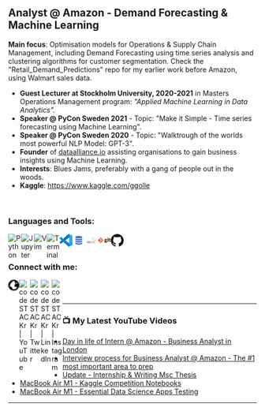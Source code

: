 ## Analyst @ Amazon - Demand Forecasting & Machine Learning

**Main focus**: Optimisation models for Operations & Supply Chain Management, including Demand Forecasting using time series analysis and clustering algorithms for customer segmentation. Check the "Retail_Demand_Predictions" repo for my earlier work before Amazon, using Walmart sales data. 

- **Guest Lecturer at Stockholm University, 2020-2021** in Masters Operations Management program: *"Applied Machine Learning in Data Analytics".*
- **Speaker @ PyCon Sweden 2021** - Topic: "Make it Simple - Time series forecasting using Machine Learning".
- **Speaker @ PyCon Sweden 2020** - Topic: "Walktrough of the worlds most powerful NLP Model: GPT-3".
-  **Founder** of [dataalliance.io][website] assisting organisations to gain business insights using Machine Learning.
-  **Interests**: Blues Jams, preferably with a gang of people out in the woods. 
- **Kaggle**: https://www.kaggle.com/ggolle

<br />

### Languages and Tools:

<img align="left" alt="Python" width="26px" src="https://upload.wikimedia.org/wikipedia/commons/thumb/c/c3/Python-logo-notext.svg/600px-Python-logo-notext.svg.png" />
<img align="left" alt="Jupyter" width="26px" src="https://upload.wikimedia.org/wikipedia/commons/thumb/3/38/Jupyter_logo.svg/1200px-Jupyter_logo.svg.png" />
<img align="left" alt="Vim" width="26px" src="https://upload.wikimedia.org/wikipedia/commons/thumb/9/9f/Vimlogo.svg/1200px-Vimlogo.svg.png" />
<img align="left" alt="Terminal" width="26px" src="https://e7.pngegg.com/pngimages/1008/422/png-clipart-round-greater-than-and-minus-illustratuion-brand-logo-circle-terminal-logo-linux.png" />
<img align="left" alt="Visual Studio Code" width="26px" src="https://raw.githubusercontent.com/github/explore/80688e429a7d4ef2fca1e82350fe8e3517d3494d/topics/visual-studio-code/visual-studio-code.png" />
<img align="left" alt="SQL" width="26px" src="https://raw.githubusercontent.com/github/explore/80688e429a7d4ef2fca1e82350fe8e3517d3494d/topics/sql/sql.png" />
<img align="left" alt="MySQL" width="26px" src="https://raw.githubusercontent.com/github/explore/80688e429a7d4ef2fca1e82350fe8e3517d3494d/topics/mysql/mysql.png" />
<img align="left" alt="Git" width="26px" src="https://raw.githubusercontent.com/github/explore/80688e429a7d4ef2fca1e82350fe8e3517d3494d/topics/git/git.png" />
<img align="left" alt="GitHub" width="26px" src="https://raw.githubusercontent.com/github/explore/78df643247d429f6cc873026c0622819ad797942/topics/github/github.png" />

<br />
<br />

### Connect with me:

[<img align="left" alt="dataalliance.io" width="22px" src="https://raw.githubusercontent.com/iconic/open-iconic/master/svg/globe.svg" />][website]
[<img align="left" alt="codeSTACKr | YouTube" width="22px" src="https://cdn.jsdelivr.net/npm/simple-icons@v3/icons/youtube.svg" />][youtube]
[<img align="left" alt="codeSTACKr | Twitter" width="22px" src="https://cdn.jsdelivr.net/npm/simple-icons@v3/icons/twitter.svg" />][twitter]
[<img align="left" alt="codeSTACKr | LinkedIn" width="22px" src="https://cdn.jsdelivr.net/npm/simple-icons@v3/icons/linkedin.svg" />][linkedin]
[<img align="left" alt="codeSTACKr | Instagram" width="22px" src="https://cdn.jsdelivr.net/npm/simple-icons@v3/icons/instagram.svg" />][instagram]

<br />
<br />

---

### 📺 My Latest YouTube Videos
<!-- YOUTUBE:START -->
- [Day in life of Intern @ Amazon - Business Analyst in London](https://www.youtube.com/watch?v=6gpPiFq6miA)
- [Interview process for Business Analyst @ Amazon - The #1 most important area to prep](https://www.youtube.com/watch?v=Yw8tLVlKbPA)
- [Update - Internship &amp; Writing Msc Thesis](https://www.youtube.com/watch?v=2fUi4VZpCCM)
- [MacBook Air M1 - Kaggle Competition Notebooks](https://www.youtube.com/watch?v=Y9pJNGoTg3o)
- [MacBook Air M1 - Essential Data Science Apps Testing](https://www.youtube.com/watch?v=4JErNVGtRN4)
<!-- YOUTUBE:END -->

---

<br />

[website]: https://www.linkedin.com/company/dataalliance-io
[twitter]: https://twitter.com/codeSTACKr
[youtube]: https://youtube.com/https://www.youtube.com/user/GreenGh6/videos
[instagram]: https://www.instagram.com/olleggreen
[linkedin]: https://www.linkedin.com/in/ollegreen/
[spotifyplaylist]: https://open.spotify.com/playlist/4EV85hewyLVzYsvJhBQWAA?si=zIR1YGDxRiiL6dgjM6tDhQ

<br />
